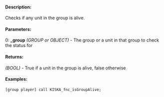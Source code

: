 #### Description:
Checks if any unit in the group is alive.

#### Parameters:
0: **_group** *(GROUP or OBJECT)* - The group or a unit in that group to check the status for

#### Returns:
*(BOOL)* - True if a unit in the group is alive, false otherwise

#### Examples:
```sqf
[group player] call KISKA_fnc_isGroupAlive;
```

